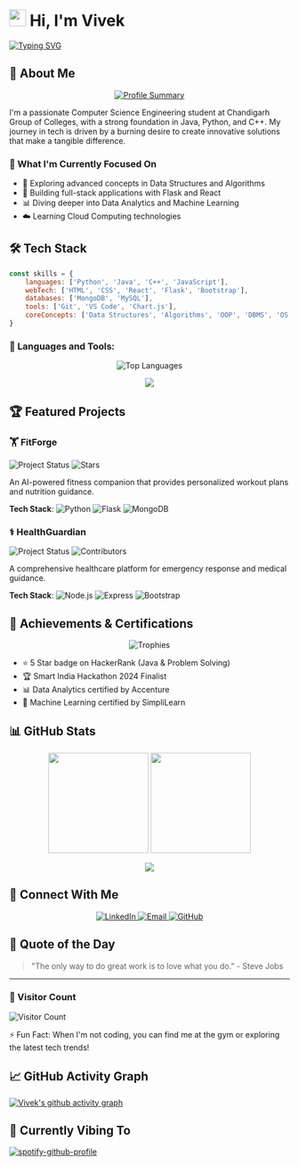 # <img src="https://raw.githubusercontent.com/MartinHeinz/MartinHeinz/master/wave.gif" width="30px"> Hi, I'm Vivek

[![Typing SVG](https://readme-typing-svg.herokuapp.com?font=Fira+Code&pause=1000&color=F7B32D&width=435&lines=Computer+Science+Engineering+Student;Full+Stack+Developer;Tech+Enthusiast)](https://git.io/typing-svg)

## 🚀 About Me

<p align="center">
  <a href="https://github.com/rimuru2725">
    <img src="https://github-profile-summary-cards.vercel.app/api/cards/profile-details?username=rimuru2725&theme=tokyonight" alt="Profile Summary">
  </a>
</p>

I'm a passionate Computer Science Engineering student at Chandigarh Group of Colleges, with a strong foundation in Java, Python, and C++. My journey in tech is driven by a burning desire to create innovative solutions that make a tangible difference.

### 🎯 What I'm Currently Focused On

- 🌱 Exploring advanced concepts in Data Structures and Algorithms
- 🔭 Building full-stack applications with Flask and React
- 📊 Diving deeper into Data Analytics and Machine Learning
- ☁️ Learning Cloud Computing technologies

## 🛠️ Tech Stack

```javascript
const skills = {
    languages: ['Python', 'Java', 'C++', 'JavaScript'],
    webTech: ['HTML', 'CSS', 'React', 'Flask', 'Bootstrap'],
    databases: ['MongoDB', 'MySQL'],
    tools: ['Git', 'VS Code', 'Chart.js'],
    coreConcepts: ['Data Structures', 'Algorithms', 'OOP', 'DBMS', 'OS', 'Computer Networks']
}
```

### 🧰 Languages and Tools:
<p align="center">
  <img src="https://github-readme-stats.vercel.app/api/top-langs/?username=rimuru2725&langs_count=10&theme=radical&layout=compact" alt="Top Languages" />
</p>

<p align="center">
  <img src="https://skillicons.dev/icons?i=python,java,cpp,js,html,css,react,flask,mongodb,mysql,git,vscode" />
</p>

## 🏆 Featured Projects

### 🏋️ FitForge
<p>
  <img src="https://img.shields.io/badge/Status-Active-brightgreen" alt="Project Status">
  <img src="https://img.shields.io/github/stars/rimuru2725/FitForge?style=social" alt="Stars">
</p>

An AI-powered fitness companion that provides personalized workout plans and nutrition guidance.

**Tech Stack**: 
![Python](https://img.shields.io/badge/Python-3776AB?style=flat-square&logo=python&logoColor=white)
![Flask](https://img.shields.io/badge/Flask-000000?style=flat-square&logo=flask&logoColor=white)
![MongoDB](https://img.shields.io/badge/MongoDB-4EA94B?style=flat-square&logo=mongodb&logoColor=white)

### ⚕️ HealthGuardian
<p>
  <img src="https://img.shields.io/badge/Status-In%20Development-yellow" alt="Project Status">
  <img src="https://img.shields.io/github/contributors/rimuru2725/HealthGuardian" alt="Contributors">
</p>

A comprehensive healthcare platform for emergency response and medical guidance.

**Tech Stack**: 
![Node.js](https://img.shields.io/badge/Node.js-43853D?style=flat-square&logo=node.js&logoColor=white)
![Express](https://img.shields.io/badge/Express.js-404D59?style=flat-square)
![Bootstrap](https://img.shields.io/badge/Bootstrap-563D7C?style=flat-square&logo=bootstrap&logoColor=white)

## 🏅 Achievements & Certifications

<p align="center">
  <img src="https://github-profile-trophy.vercel.app/?username=rimuru2725&theme=radical&column=4&margin-w=15&margin-h=15" alt="Trophies"/>
</p>

- ⭐ 5 Star badge on HackerRank (Java & Problem Solving)
- 🏆 Smart India Hackathon 2024 Finalist
- 📊 Data Analytics certified by Accenture
- 🤖 Machine Learning certified by SimpliLearn

## 📊 GitHub Stats

<p align="center">
  <img height="180em" src="https://github-readme-stats.vercel.app/api?username=rimuru2725&show_icons=true&theme=radical&include_all_commits=true&count_private=true"/>
  <img height="180em" src="https://github-readme-streak-stats.herokuapp.com/?user=rimuru2725&theme=radical"/>
</p>

<p align="center">
  <img src="https://github-readme-stats.vercel.app/api/top-langs/?username=rimuru2725&layout=compact&theme=radical"/>
</p>

## 🔗 Connect With Me

<p align="center">
  <a href="https://www.linkedin.com/in/vivek-sharma-06219a28b">
    <img src="https://img.shields.io/badge/LinkedIn-0077B5?style=for-the-badge&logo=linkedin&logoColor=white" alt="LinkedIn"/>
  </a>
  <a href="mailto:vivek27082005@gmail.com">
    <img src="https://img.shields.io/badge/Email-D14836?style=for-the-badge&logo=gmail&logoColor=white" alt="Email"/>
  </a>
  <a href="https://github.com/rimuru2725">
    <img src="https://img.shields.io/badge/GitHub-100000?style=for-the-badge&logo=github&logoColor=white" alt="GitHub"/>
  </a>
</p>

## 💭 Quote of the Day

> "The only way to do great work is to love what you do." - Steve Jobs

---

### 👀 Visitor Count

![Visitor Count](https://profile-counter.glitch.me/rimuru2725/count.svg)

⚡ Fun Fact: When I'm not coding, you can find me at the gym or exploring the latest tech trends!

## 📈 GitHub Activity Graph

[![Vivek's github activity graph](https://github-readme-activity-graph.vercel.app/graph?username=rimuru2725&theme=react-dark)](https://github.com/ashutosh00710/github-readme-activity-graph)

## 🎵 Currently Vibing To

[![spotify-github-profile](https://spotify-github-profile.vercel.app/api/view?uid=YOUR_SPOTIFY_USERNAME&cover_image=true&theme=natemoo-re&show_offline=false&background_color=121212&interchange=false&bar_color=53b14f&title_color=ffffff&animation=false)](https://spotify-github-profile.vercel.app/api/view?uid=YOUR_SPOTIFY_USERNAME&redirect=true)
